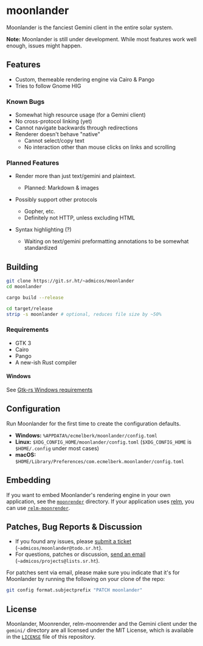 # moonlander

Moonlander is the fanciest Gemini client in the entire solar system.

**Note:** Moonlander is still under development. While most features work well
enough, issues might happen.

## Features

- Custom, themeable rendering engine via Cairo & Pango
- Tries to follow Gnome HIG

### Known Bugs

- Somewhat high resource usage (for a Gemini client)
- No cross-protocol linking (yet)
- Cannot navigate backwards through redirections
- Renderer doesn't behave "native"
  - Cannot select/copy text
  - No interaction other than mouse clicks on links and scrolling

### Planned Features

- Render more than just text/gemini and plaintext.
  - Planned: Markdown & images

- Possibly support other protocols
  - Gopher, etc.
  - Definitely not HTTP, unless excluding HTML

- Syntax highlighting (?)
  - Waiting on text/gemini preformatting annotations to be somewhat standardized

## Building

```bash
git clone https://git.sr.ht/~admicos/moonlander
cd moonlander

cargo build --release

cd target/release
strip -s moonlander # optional, reduces file size by ~50%
```

### Requirements

- GTK 3
- Cairo
- Pango
- A new-ish Rust compiler

#### Windows

See [Gtk-rs Windows requirements](http://gtk-rs.org/docs/requirements.html#windows)

## Configuration

Run Moonlander for the first time to create the configuration defaults.

- **Windows:** `%APPDATA%/ecmelberk/moonlander/config.toml`
- **Linux:** `$XDG_CONFIG_HOME/moonlander/config.toml` (`$XDG_CONFIG_HOME` is
  `$HOME/.config` under most cases)
- **macOS:** `$HOME/Library/Preferences/com.ecmelberk.moonlander/config.toml`

## Embedding

If you want to embed Moonlander's rendering engine in your own application, see
the [`moonrender`](./moonrender) directory. If your application uses [relm], you
can use [`relm-moonrender`](./relm-moonrender).

[relm]: https://github.com/antoyo/relm

## Patches, Bug Reports & Discussion

- If you found any issues, please [submit a ticket] (`~admicos/moonlander@todo.sr.ht`).
- For questions, patches or discussion, [send an email] (`~admicos/projects@lists.sr.ht`).

For patches sent via email, please make sure you indicate that it's for Moonlander
by running the following on your clone of the repo:

```sh
git config format.subjectprefix "PATCH moonlander"
```

[submit a ticket]: https://todo.sr.ht/~admicos/moonlander
[send an email]: https://lists.sr.ht/~admicos/projects

## License

Moonlander, Moonrender, relm-moonrender and the Gemini client under the `gemini/`
directory are all licensed under the MIT License, which is available in the [`LICENSE`]
file of this repository.

[`LICENSE`]: ./LICENSE
